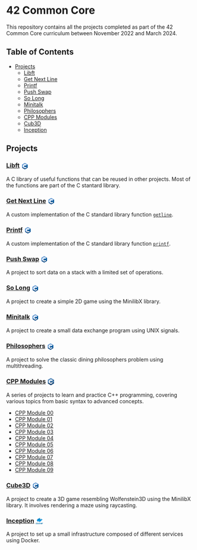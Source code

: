 # 42 Common Core

This repository contains all the projects completed as part of the 42 Common Core curriculum between November 2022 and March 2024.

## Table of Contents

- [Projects](#projects)
  - [Libft](#libft)
  - [Get Next Line](#get-next-line)
  - [Printf](#printf)
  - [Push Swap](#push-swap)
  - [So Long](#so-long)
  - [Minitalk](#minitalk)
  - [Philosophers](#philosophers)
  - [CPP Modules](#cpp-modules)
  - [Cub3D](#cub3d)
  - [Inception](#inception)

## Projects

### [Libft](libft/) <img src="https://raw.githubusercontent.com/github/explore/main/topics/c/c.png" width="20" style="vertical-align: middle;">
A C library of useful functions that can be reused in other projects. Most of the functions are part of the C stantard library.

### [Get Next Line](get_next_line/) <img src="https://raw.githubusercontent.com/github/explore/main/topics/c/c.png" width="20" style="vertical-align: middle;">
A custom implementation of the C standard library function [`getline`](https://man7.org/linux/man-pages/man3/getline.3.html).

### [Printf](printf/) <img src="https://raw.githubusercontent.com/github/explore/main/topics/c/c.png" width="20" style="vertical-align: middle;">
A custom implementation of the C standard library function [`printf`](https://man7.org/linux/man-pages/man3/fprintf.3.html).

### [Push Swap](push_swap/) <img src="https://raw.githubusercontent.com/github/explore/main/topics/c/c.png" width="20" style="vertical-align: middle;">
A project to sort data on a stack with a limited set of operations.

### [So Long](so_long/) <img src="https://raw.githubusercontent.com/github/explore/main/topics/c/c.png" width="20" style="vertical-align: middle;">
A project to create a simple 2D game using the MinilibX library.

### [Minitalk](minitalk/) <img src="https://raw.githubusercontent.com/github/explore/main/topics/c/c.png" width="20" style="vertical-align: middle;">
A project to create a small data exchange program using UNIX signals.

### [Philosophers](philo/) <img src="https://raw.githubusercontent.com/github/explore/main/topics/c/c.png" width="20" style="vertical-align: middle;">
A project to solve the classic dining philosophers problem using multithreading.

### [CPP Modules](cpp/) <img src="https://raw.githubusercontent.com/github/explore/main/topics/cpp/cpp.png" width="20" style="vertical-align: middle;">
A series of projects to learn and practice C++ programming, covering various topics from basic syntax to advanced concepts.

- [CPP Module 00](cpp/cpp00/)
- [CPP Module 01](cpp/cpp01/)
- [CPP Module 02](cpp/cpp02/)
- [CPP Module 03](cpp/cpp03/)
- [CPP Module 04](cpp/cpp04/)
- [CPP Module 05](cpp/cpp05/)
- [CPP Module 06](cpp/cpp06/)
- [CPP Module 07](cpp/cpp07/)
- [CPP Module 08](cpp/cpp08/)
- [CPP Module 09](cpp/cpp09/)

### [Cube3D](cube3D/) <img src="https://raw.githubusercontent.com/github/explore/main/topics/c/c.png" width="20" style="vertical-align: middle;">
A project to create a 3D game resembling Wolfenstein3D using the MinilibX library. It involves rendering a maze using raycasting.

### [Inception](inception/) <img src="https://raw.githubusercontent.com/github/explore/main/topics/docker/docker.png" width="20" style="vertical-align: middle;">
A project to set up a small infrastructure composed of different services using Docker.
